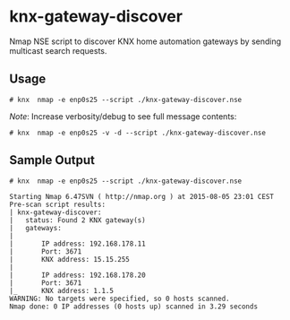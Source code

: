 # knx-gateway-discover

Nmap NSE script to discover KNX home automation gateways by sending multicast search requests.

## Usage

```
# knx  nmap -e enp0s25 --script ./knx-gateway-discover.nse
```

*Note*: Increase verbosity/debug to see full message contents:

```
# knx  nmap -e enp0s25 -v -d --script ./knx-gateway-discover.nse
```

## Sample Output

```
# knx  nmap -e enp0s25 --script ./knx-gateway-discover.nse

Starting Nmap 6.47SVN ( http://nmap.org ) at 2015-08-05 23:01 CEST
Pre-scan script results:
| knx-gateway-discover:
|   status: Found 2 KNX gateway(s)
|   gateways:
|
|       IP address: 192.168.178.11
|       Port: 3671
|       KNX address: 15.15.255
|
|       IP address: 192.168.178.20
|       Port: 3671
|_      KNX address: 1.1.5
WARNING: No targets were specified, so 0 hosts scanned.
Nmap done: 0 IP addresses (0 hosts up) scanned in 3.29 seconds
```
